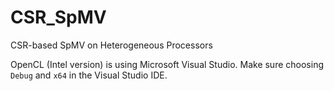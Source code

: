 # CSR_SpMV
CSR-based SpMV on Heterogeneous Processors

OpenCL (Intel version) is using Microsoft Visual Studio. Make sure choosing `Debug` and `x64` in the Visual Studio IDE.
